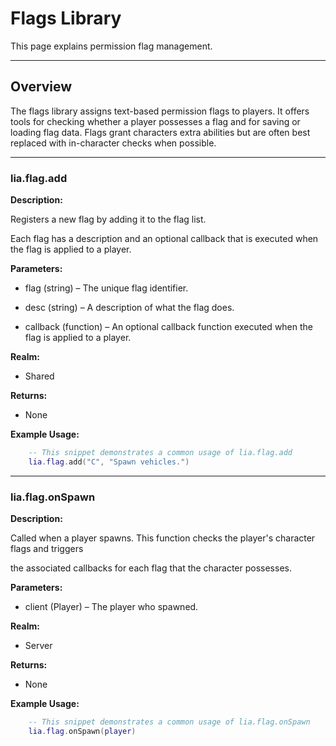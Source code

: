 # Flags Library

This page explains permission flag management.

---

## Overview

The flags library assigns text-based permission flags to players. It offers tools for checking whether a player possesses a flag and for saving or loading flag data. Flags grant characters extra abilities but are often best replaced with in-character checks when possible.

---

### lia.flag.add

**Description:**

Registers a new flag by adding it to the flag list.

Each flag has a description and an optional callback that is executed when the flag is applied to a player.

**Parameters:**

* flag (string) – The unique flag identifier.


* desc (string) – A description of what the flag does.


* callback (function) – An optional callback function executed when the flag is applied to a player.


**Realm:**

* Shared


**Returns:**

* None


**Example Usage:**

```lua
    -- This snippet demonstrates a common usage of lia.flag.add
    lia.flag.add("C", "Spawn vehicles.")
```

---

### lia.flag.onSpawn

**Description:**

Called when a player spawns. This function checks the player's character flags and triggers

the associated callbacks for each flag that the character possesses.

**Parameters:**

* client (Player) – The player who spawned.


**Realm:**

* Server


**Returns:**

* None


**Example Usage:**

```lua
    -- This snippet demonstrates a common usage of lia.flag.onSpawn
    lia.flag.onSpawn(player)
```
